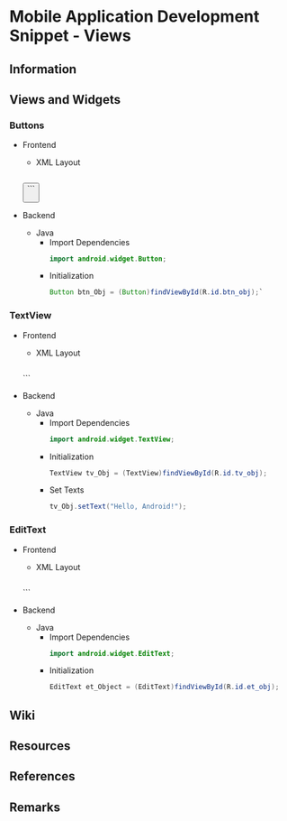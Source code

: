 # Mobile Application Development Snippet - Views

## Information

## Views and Widgets
### Buttons
- Frontend
    - XML Layout
        ```xml
    <Button
        android:id="@+id/btn_obj"
        android:layout_width="wrap_content"
        android:layout_height="wrap_content"
        android:text="Change Text"
        android:textSize="24sp"
        android:layout_centerInParent="true"/>
        ```

- Backend
    - Java
        - Import Dependencies
            ```java
            import android.widget.Button;
            ```
        - Initialization
            ```java
            Button btn_Obj = (Button)findViewById(R.id.btn_obj);`
            ```

### TextView
- Frontend
    - XML Layout
        ```xml
    <!-- Your UI components here -->
    <TextView
        android:id="@+id/tv_obj"
        android:layout_width="wrap_content"
        android:layout_height="wrap_content"
        android:text="Hello, Android!"
        android:textSize="24sp"
        android:layout_centerInParent="true"/>
        ```

- Backend
    - Java
        - Import Dependencies
            ```java
            import android.widget.TextView;
            ```
        - Initialization
            ```java
            TextView tv_Obj = (TextView)findViewById(R.id.tv_obj);
            ```
        - Set Texts
            ```java
            tv_Obj.setText("Hello, Android!");
            ```

### EditText
- Frontend
    - XML Layout
        ```xml
    <EditText
        android:id="@+id/et_obj"
        android:layout_width="wrap_content"
        android:layout_height="wrap_content"
        android:hint="Texts"
        android:textSize="24sp"
        android:layout_centerInParent="true"/>
        ```

- Backend
    - Java
        - Import Dependencies
            ```java
            import android.widget.EditText;
            ```
        - Initialization
            ```java
            EditText et_Object = (EditText)findViewById(R.id.et_obj);
            ```

## Wiki

## Resources

## References

## Remarks

